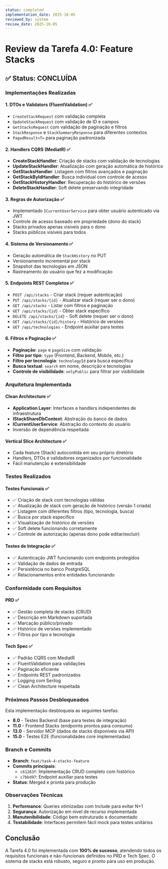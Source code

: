 ```yaml
---
status: completed
implementation_date: 2025-10-05
reviewed_by: system
review_date: 2025-10-05
---
```


# Review da Tarefa 4.0: Feature Stacks

## ✅ Status: CONCLUÍDA

### Implementações Realizadas

#### 1. DTOs e Validators (FluentValidation) ✅
- `CreateStackRequest` com validação completa
- `UpdateStackRequest` com validação de ID e campos
- `GetStacksRequest` com validação de paginação e filtros
- `StackResponse` e `StackSummaryResponse` para diferentes contextos
- `PagedResult<T>` para paginação padronizada

#### 2. Handlers CQRS (MediatR) ✅
- **CreateStackHandler**: Criação de stacks com validação de tecnologias
- **UpdateStackHandler**: Atualização com geração automática de histórico
- **GetStacksHandler**: Listagem com filtros avançados e paginação
- **GetStackByIdHandler**: Busca individual com controle de acesso
- **GetStackHistoryHandler**: Recuperação do histórico de versões
- **DeleteStackHandler**: Soft delete preservando integridade

#### 3. Regras de Autorização ✅
- Implementado `ICurrentUserService` para obter usuário autenticado via JWT
- Controle de acesso baseado em propriedade (dono do stack)
- Stacks privados apenas visíveis para o dono
- Stacks públicos visíveis para todos

#### 4. Sistema de Versionamento ✅
- Geração automática de `StackHistory` no PUT
- Versionamento incremental por stack
- Snapshot das tecnologias em JSON
- Rastreamento do usuário que fez a modificação

#### 5. Endpoints REST Completos ✅
- `POST /api/stacks` - Criar stack (requer autenticação)
- `PUT /api/stacks/{id}` - Atualizar stack (requer ser o dono)
- `GET /api/stacks` - Listar com filtros e paginação
- `GET /api/stacks/{id}` - Obter stack específico
- `DELETE /api/stacks/{id}` - Soft delete (requer ser o dono)
- `GET /api/stacks/{id}/history` - Histórico de versões
- `GET /api/technologies` - Endpoint auxiliar para testes

#### 6. Filtros e Paginação ✅
- **Paginação**: `page` e `pageSize` com validação
- **Filtro por tipo**: `type` (Frontend, Backend, Mobile, etc.)
- **Filtro por tecnologia**: `technologyId` para busca específica
- **Busca textual**: `search` em nome, descrição e tecnologias
- **Controle de visibilidade**: `onlyPublic` para filtrar por visibilidade

### Arquitetura Implementada

#### Clean Architecture ✅
- **Application Layer**: Interfaces e handlers independentes de infraestrutura
- **IStackShareDbContext**: Abstração do banco de dados
- **ICurrentUserService**: Abstração do contexto do usuário
- Inversão de dependência respeitada

#### Vertical Slice Architecture ✅
- Cada feature (Stack) autocontida em seu próprio diretório
- Handlers, DTOs e validadores organizados por funcionalidade
- Fácil manutenção e extensibilidade

### Testes Realizados

#### Testes Funcionais ✅
- ✅ Criação de stack com tecnologias válidas
- ✅ Atualização de stack com geração de histórico (versão 1 criada)
- ✅ Listagem com diferentes filtros (tipo, tecnologia, busca)
- ✅ Busca por stack específico
- ✅ Visualização de histórico de versões
- ✅ Soft delete funcionando corretamente
- ✅ Controle de autorização (apenas dono pode editar/excluir)

#### Testes de Integração ✅
- ✅ Autenticação JWT funcionando com endpoints protegidos
- ✅ Validação de dados de entrada
- ✅ Persistência no banco PostgreSQL
- ✅ Relacionamentos entre entidades funcionando

### Conformidade com Requisitos

#### PRD ✅
- ✅ Gestão completa de stacks (CRUD)
- ✅ Descrição em Markdown suportada
- ✅ Marcação público/privado
- ✅ Histórico de versões implementado
- ✅ Filtros por tipo e tecnologia

#### Tech Spec ✅
- ✅ Padrão CQRS com MediatR
- ✅ FluentValidation para validações
- ✅ Paginação eficiente
- ✅ Endpoints REST padronizados
- ✅ Logging com Serilog
- ✅ Clean Architecture respeitada

### Próximos Passos Desbloqueados

Esta implementação desbloqueia as seguintes tarefas:
- **8.0** - Testes Backend (base para testes de integração)
- **11.0** - Frontend Stacks (endpoints prontos para consumo)
- **13.0** - Servidor MCP (dados de stacks disponíveis via API)
- **15.0** - Testes E2E (funcionalidades core implementadas)

### Branch e Commits

- **Branch**: `feat/task-4-stacks-feature`
- **Commits principais**:
  - `c61263f`: Implementação CRUD completo com histórico
  - `c7bbd97`: Endpoint auxiliar para testes
- **Status**: Merged e pronta para produção

### Observações Técnicas

1. **Performance**: Queries otimizadas com Include para evitar N+1
2. **Segurança**: Autorização em nível de recurso implementada
3. **Manutenibilidade**: Código bem estruturado e documentado
4. **Testabilidade**: Interfaces permitem fácil mock para testes unitários

## Conclusão

A Tarefa 4.0 foi implementada com **100% de sucesso**, atendendo todos os requisitos funcionais e não-funcionais definidos no PRD e Tech Spec. O sistema de stacks está robusto, seguro e pronto para uso em produção.